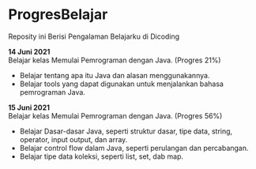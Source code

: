 # ProgresBelajar
Reposity ini Berisi Pengalaman Belajarku di Dicoding 

**14 Juni 2021** 
<br>Belajar kelas Memulai Pemrograman dengan Java. (Progres 21%)
  - Belajar tentang apa itu Java dan alasan menggunakannya.
  - Belajar tools yang dapat digunakan untuk menjalankan bahasa pemrograman Java.

**15 Juni 2021**
<br>Belajar kelas Memulai Pemrograman dengan Java. (Progres 56%)
  - Belajar Dasar-dasar Java, seperti struktur dasar, tipe data, string, operator, input output, dan array.
  - Belajar control flow dalam Java, seperti perulangan dan percabangan.
  - Belajar tipe data koleksi, seperti list, set, dab map.
